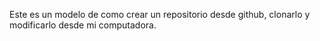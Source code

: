 Este es un modelo de como crear un repositorio desde github, clonarlo y modificarlo desde mi computadora.
